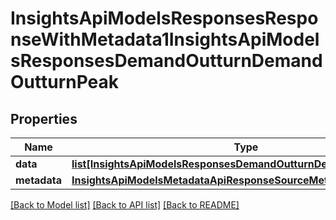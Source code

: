 # InsightsApiModelsResponsesResponseWithMetadata1InsightsApiModelsResponsesDemandOutturnDemandOutturnPeak

## Properties
Name | Type | Description | Notes
------------ | ------------- | ------------- | -------------
**data** | [**list[InsightsApiModelsResponsesDemandOutturnDemandOutturnPeak]**](InsightsApiModelsResponsesDemandOutturnDemandOutturnPeak.md) |  | [optional] 
**metadata** | [**InsightsApiModelsMetadataApiResponseSourceMetadata**](InsightsApiModelsMetadataApiResponseSourceMetadata.md) |  | [optional] 

[[Back to Model list]](../README.md#documentation-for-models) [[Back to API list]](../README.md#documentation-for-api-endpoints) [[Back to README]](../README.md)


